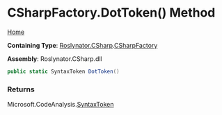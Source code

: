 <a name="_top"></a>

# CSharpFactory\.DotToken\(\) Method

[Home](../../../../README.md#_top)

**Containing Type**: [Roslynator.CSharp](../../README.md#_top)\.[CSharpFactory](../README.md#_top)

**Assembly**: Roslynator\.CSharp\.dll

```csharp
public static SyntaxToken DotToken()
```

### Returns

Microsoft\.CodeAnalysis\.[SyntaxToken](https://docs.microsoft.com/en-us/dotnet/api/microsoft.codeanalysis.syntaxtoken)

